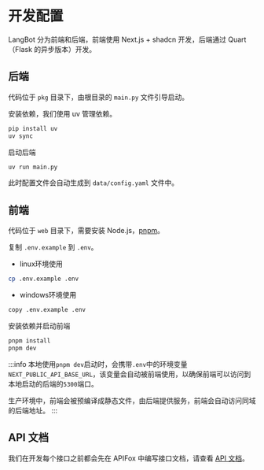 # 开发配置

LangBot 分为前端和后端，前端使用 Next.js + shadcn 开发，后端通过 Quart（Flask 的异步版本）开发。

## 后端

代码位于 `pkg` 目录下，由根目录的 `main.py` 文件引导启动。  

安装依赖，我们使用 uv 管理依赖。

```bash
pip install uv
uv sync
```

启动后端

```bash
uv run main.py
```

此时配置文件会自动生成到 `data/config.yaml` 文件中。

## 前端

代码位于 `web` 目录下，需要安装 Node.js，[pnpm](https://pnpm.io/zh/installation)。

复制 `.env.example` 到 `.env`。

- linux环境使用

```bash
cp .env.example .env
```

- windows环境使用

```bash
copy .env.example .env
```

安装依赖并启动前端

```bash
pnpm install
pnpm dev
```

:::info
本地使用`pnpm dev`启动时，会携带`.env`中的环境变量`NEXT_PUBLIC_API_BASE_URL`，该变量会自动被前端使用，以确保前端可以访问到本地启动的后端的`5300`端口。

生产环境中，前端会被预编译成静态文件，由后端提供服务，前端会自动访问同域的后端地址。
:::

## API 文档

我们在开发每个接口之前都会先在 APIFox 中编写接口文档，请查看 [API 文档](https://ok52vhsenr.apifox.cn/)。
